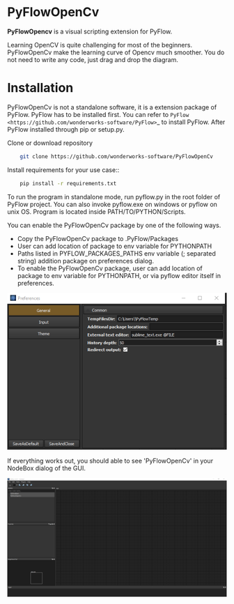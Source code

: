 # PyFlowOpenCv
**PyFlowOpencv** is a visual scripting extension for PyFlow. 


Learning OpenCV is quite challenging for most of the beginners. PyFlowOpenCv make the learning curve of Opencv much smoother. You do not need to write any code, just drag and drop the diagram. 


# Installation
PyFlowOpenCv is not a standalone software, it is a extension package of PyFlow. PyFlow has to be installed first. You can refer to `PyFlow <https://github.com/wonderworks-software/PyFlow>`_  to install PyFlow.
After PyFlow installed through pip or setup.py.

Clone or download repository
```bash
    git clone https://github.com/wonderworks-software/PyFlowOpenCv
```
Install requirements for your use case::

```bash
    pip install -r requirements.txt
```
To run the program in standalone mode, run pyflow.py in the root folder of PyFlow project. You can also invoke pyflow.exe on windows or pyflow on unix OS. Program is located inside PATH/TO/PYTHON/Scripts.

You can enable the PyFlowOpenCv package by one of the following ways.

- Copy the PyFlowOpenCv package to .PyFlow/Packages
- User can add location of package to env variable for PYTHONPATH
- Paths listed in PYFLOW_PACKAGES_PATHS env variable (; separated string)
addition package on preferences dialog.
- To enable the PyFlowOpenCv package, user can add location of package to env variable for PYTHONPATH, or via pyflow editor itself in preferences.

 ![addpackage](docs/source/res/add_pyflowopencv_path.png)

If everything works out, you should able to see 'PyFlowOpenCv' in your NodeBox dialog of the GUI.

 ![gui](docs/source/res/all_window.png)


